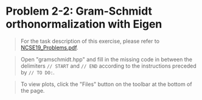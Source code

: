 # Problem 2-2: Gram-Schmidt orthonormalization with Eigen

> For the task description of this exercise, please refer to [NCSE19_Problems.pdf](
https://www.sam.math.ethz.ch/~grsam/NCSE19/HOMEWORK/NCSE19_Problems.pdf). 

> Open "gramschmidt.hpp" and fill in the missing code in between the delimiters `// START` and `// END` according to the instructions preceded by `// TO DO:`.

> To view plots, click the "Files" button on the toolbar at the bottom of the page.